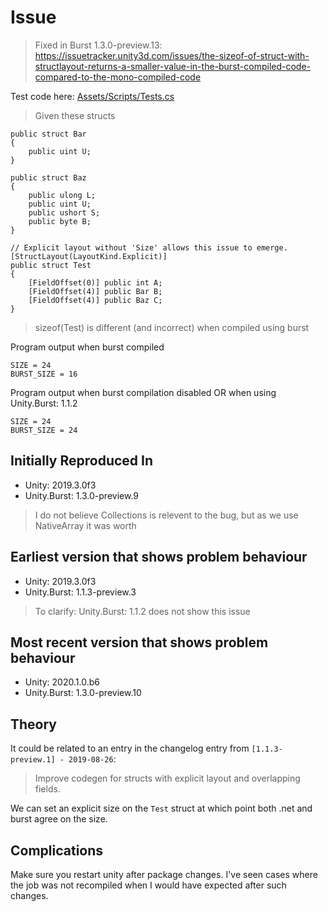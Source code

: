 # Issue

> Fixed in Burst 1.3.0-preview.13: https://issuetracker.unity3d.com/issues/the-sizeof-of-struct-with-structlayout-returns-a-smaller-value-in-the-burst-compiled-code-compared-to-the-mono-compiled-code

Test code here: [Assets/Scripts/Tests.cs](Assets/Scripts/Tests.cs)

> Given these structs

```
public struct Bar
{
    public uint U;
}

public struct Baz
{
    public ulong L;
    public uint U;
    public ushort S;
    public byte B;
}

// Explicit layout without 'Size' allows this issue to emerge.
[StructLayout(LayoutKind.Explicit)]
public struct Test
{
    [FieldOffset(0)] public int A;
    [FieldOffset(4)] public Bar B;
    [FieldOffset(4)] public Baz C;
}
```

> sizeof(Test) is different (and incorrect) when compiled using burst

Program output when burst compiled

```
SIZE = 24
BURST_SIZE = 16
```

Program output when burst compilation disabled OR when using Unity.Burst: 1.1.2

```
SIZE = 24
BURST_SIZE = 24
```


## Initially Reproduced In

- Unity: 2019.3.0f3
- Unity.Burst: 1.3.0-preview.9

> I do not believe Collections is relevent to the bug, but as we use NativeArray it was worth


## Earliest version that shows problem behaviour

- Unity: 2019.3.0f3
- Unity.Burst: 1.1.3-preview.3

> To clarify: Unity.Burst: 1.1.2 does not show this issue


## Most recent version that shows problem behaviour

- Unity: 2020.1.0.b6
- Unity.Burst: 1.3.0-preview.10


## Theory

It could be related to an entry in the changelog entry from `[1.1.3-preview.1] - 2019-08-26`:

> Improve codegen for structs with explicit layout and overlapping fields.

We can set an explicit size on the `Test` struct at which point both .net and burst agree on the size.


## Complications

Make sure you restart unity after package changes. I've seen cases where the job was not recompiled when I would have expected after such changes.
